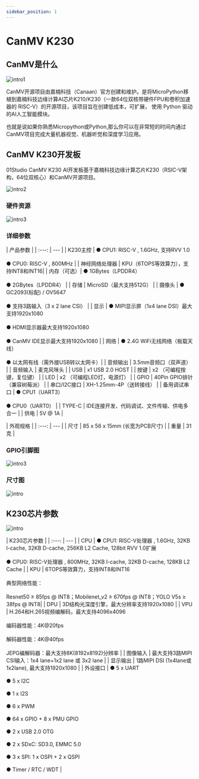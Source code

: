 ```yaml
---
sidebar_position: 1
---
```


# CanMV K230

## CanMV是什么

![intro1](./img/canmv/intro1.png)

CanMV开源项目由嘉楠科技（Canaan）官方创建和维护。是将MicroPython移植到嘉楠科技边缘计算AI芯片K210/K230（一款64位双核带硬件FPU和卷积加速器的 RISC-V）的开源项目，该项目旨在创建低成本，可扩展， 使用 Python 驱动的AI人工智能模块。

也就是说如果你熟悉Micropython或Python,那么你可以在非常短的时间内通过CanMV项目完成大量机器视觉、机器听觉和深度学习应用。

## CanMV K230开发板

01Studio CanMV K230 AI开发板基于嘉楠科技边缘计算芯片K230（RSIC-V架构，64位双核心）和CanMV开源项目。

![intro2](./img/canmv/intro2.png)

### 硬件资源

![intro3](./img/canmv/intro3.png)

### 详细参数

|  产品参数 |
|  :---:  | ---  |
| K230主控  | ● CPU1: RISC-V , 1.6GHz, 支持RVV 1.0<br></br> ● CPU0: RISC-V , 800MHz |
| 神经网络处理器  | KPU（6TOPS等效算力），支持INT8和INT16|
| 内存（可选）| ● 1GBytes（LPDDR4）<br></br> ● 2GBytes（LPDDR4） | 
| 存储  | MicroSD（最大支持512G） |
| 摄像头  | ● GC2093(标配) / OV5647<br></br> ● 支持3路输入（3 x 2 lane CSI） |
| 显示  | ● MIPI显示屏（1x4 lane DSI）最大支持1920x1080<br></br> ● HDMI显示器最大支持1920x1080<br></br> ● CanMV IDE显示最大支持1920x1080 |
| 网络  | ● 2.4G WiFi无线网络（板载天线）<br></br> ● 以太网有线（需外接USB转以太网卡）|
| 音频输出  | 3.5mm音频口（双声道） |
| 音频输入  | 麦克风咪头 |
| USB  | x1 USB 2.0 HOST |
| 按键  | x2 （可编程按键，复位键） |
| LED  | x2 （可编程LED灯，电源灯） |
| GPIO  | 40Pin GPIO排针（兼容树莓派） |
| 串口/I2C接口  | XH-1.25mm-4P（送转接线） |
| 备用调试串口  | ● CPU1（UART3）<br></br> ●  CPU0（UART0） |
| TYPE-C  | IDE连接开发、代码调试、文件传输、供电多合一 |
| 供电  | 5V @ 1A |

|  外观规格 |
|  :---:  | ---  |
| 尺寸  | 85 x 56 x 15mm  (长宽为PCB尺寸) |
| 重量  | 31克 |


### GPIO引脚图

![intro3](./img/canmv/pinout.png)

### 尺寸图

![intro](./img/canmv/size.png)

## K230芯片参数

![intro](./img/canmv/intro5.png)

|  K230芯片参数 |
|  :---:  | ---  |
| CPU  | ● CPU1: RISC-V处理器 , 1.6GHz, 32KB I-cache, 32KB D-cache, 256KB L2 Cache, 128bit RVV 1.0扩展<br></br> ● CPU0: RISC-V处理器 , 800MHz, 32KB I-cache, 32KB D-cache, 128KB L2 Cache |
| KPU  | 6TOPS等效算力，支持INT8和INT16<br></br>典型网络性能：<br></br>Resnet50 ≥ 85fps @ INT8；Mobilenet_v2 ≥ 670fps @ INT8；YOLO V5s  ≥ 38fps @ INT8|
| DPU  | 3D结构光深度引擎，最大分辨率支持1920x1080 | 
| VPU  | H.264和H.265视频编解码，最大支持4096x4096<br></br>编码器性能：4K@20fps<br></br>解码器性能：4K@40fps<br></br>JEPG编解码器：最大支持8K(8192x8192)分辨率 |
| 图像输入  | 最大支持3路MIPI CSI输入：1x4 lane+1x2 lane 或 3x2 lane |
| 显示输出  | 1路MIPI DSI (1x4lane或1x2lane), 最大支持1920x1080 |
| 外设接口  | ● 5 x UART <br></br>● 5 x I2C<br></br>● 1 x I2S<br></br>● 6 x PWM<br></br>● 64 x GPIO + 8 x PMU GPIO<br></br>● 2 x USB 2.0 OTG <br></br>● 2 x SDxC: SD3.0, EMMC 5.0 <br></br>● 3 x SPI: 1 x OSPI + 2 x QSPI<br></br>● Timer / RTC / WDT  |